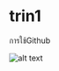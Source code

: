 # trin1
การใช้Github

![alt text]([image.jpg](https://png.pngtree.com/png-vector/20210708/ourmid/pngtree-packed-meal-kawaii-illustration-png-image_3568607.jpg)https://png.pngtree.com/png-vector/20210708/ourmid/pngtree-packed-meal-kawaii-illustration-png-image_3568607.jpg)
